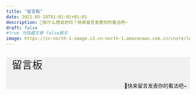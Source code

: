 ```yaml
---
title: "留言板"
date: 2021-05-10T01:01:01+01:01
description: 📢有什么想说的吗？快来留言发表你的看法吧~ 
draft: false
#true 为隐藏文章 false展示
image: https://cn-north-1-image.s3.cn-north-1.amazonaws.com.cn/cnsre/logo/comment.png
---
```


<div style="width: 100%; margin: 0 auto; background-color: #f0f0f0;">
  <p style="text-align: left; font-size: 2em;">&nbsp&nbsp留言板</p>
  <p style="text-align: right;">📢快来留言发表你的看法吧~&nbsp&nbsp</p>
</div>
<script>
    var colors = ["#f44336", "#e91e63", "#9c27b0", "#673ab7", "#3f51b5", "#2196f3", "#03a9f4", "#00bcd4", "#009688", "#4caf50", "#8bc34a", "#cddc39", "#ffeb3b", "#ffc107", "#ff9800", "#ff5722", "#795548", "#9e9e9e", "#607d8b"];
    function randomizeColors() {
      var divs = document.getElementsByTagName("div");
      for (var i = 0; i < divs.length; i++) {
        if (divs[i].style.width === "80%") {
          divs[i].style.backgroundColor = colors[Math.floor(Math.random() * colors.length)];
        }
      }
    }
    window.onload = randomizeColors;
  </script>

